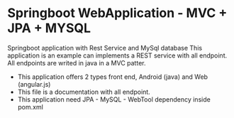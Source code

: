 # Springboot WebApplication - MVC + JPA + MYSQL
Springboot application with Rest Service and MySql database
This application is an example can implements a REST service with all endpoint. 
All endpoints are writed in java in a MVC patter.

- This application offers 2 types front end, Android (java) and Web (angular.js)
- This file is a documentation with all endpoint.
- This application need JPA - MySQL - WebTool dependency inside pom.xml


